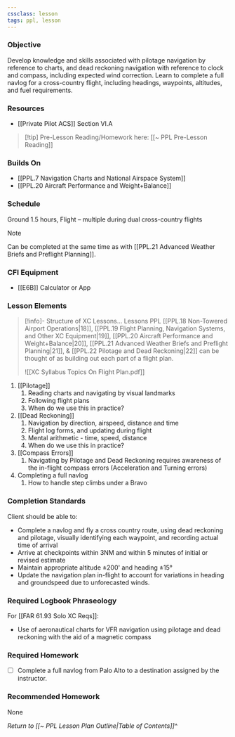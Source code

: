 ```yaml
---
cssclass: lesson
tags: ppl, lesson
---
```

### Objective
Develop knowledge and skills associated with pilotage navigation by reference to charts, and dead reckoning navigation with reference to clock and compass, including expected wind correction.  Learn to complete a full navlog for a cross-country flight, including headings, waypoints, altitudes, and fuel requirements.

### Resources
- [[Private Pilot ACS]] Section VI.A

> [!tip] Pre-Lesson Reading/Homework here: [[~ PPL Pre-Lesson Reading]]

### Builds On
- [[PPL.7 Navigation Charts and National Airspace System]]
- [[PPL.20 Aircraft Performance and Weight+Balance]]

### Schedule
Ground 1.5 hours, Flight – multiple during dual cross-country flights

> [!note] 
> Can be completed at the same time as with [[PPL.21 Advanced Weather Briefs and Preflight Planning]].

### CFI Equipment
- [[E6B]] Calculator or App

### Lesson Elements
> [!info]- Structure of XC Lessons...
> Lessons PPL [[PPL.18 Non-Towered Airport Operations|18]], [[PPL.19 Flight Planning, Navigation Systems, and Other XC Equipment|19]], [[PPL.20 Aircraft Performance and Weight+Balance|20]], [[PPL.21 Advanced Weather Briefs and Preflight Planning|21]], & [[PPL.22 Pilotage and Dead Reckoning|22]] can be thought of as building out each part of a flight plan.
> 
> ![[XC Syllabus Topics On Flight Plan.pdf]]

1. [[Pilotage]]
	1. Reading charts and navigating by visual landmarks
	2. Following flight plans
	3. When do we use this in practice?
2. [[Dead Reckoning]]
	1. Navigation by direction, airspeed, distance and time
	2. Flight log forms, and updating during flight
	3. Mental arithmetic - time, speed, distance
	4. When do we use this in practice?
3. [[Compass Errors]]
	1. Navigating by Pilotage and Dead Reckoning requires awareness of the in-flight compass errors (Acceleration and Turning errors)
4. Completing a full navlog
	1. How to handle step climbs under a Bravo

### Completion Standards
Client should be able to:
- Complete a navlog and fly a cross country route, using dead reckoning and pilotage, visually identifying each waypoint, and recording actual time of arrival
- Arrive at checkpoints within 3NM and within 5 minutes of initial or revised estimate
- Maintain appropriate altitude ±200' and heading ±15°
- Update the navigation plan in-flight to account for variations in heading and groundspeed due to unforecasted winds.

### Required Logbook Phraseology
For [[FAR 61.93 Solo XC Reqs]]:
- Use of aeronautical charts for VFR navigation using pilotage and dead reckoning with the aid of a magnetic compass

### Required Homework
- [ ] Complete a full navlog from Palo Alto to a destination assigned by the instructor.

### Recommended Homework
None

*Return to [[~ PPL Lesson Plan Outline|Table of Contents]]^*